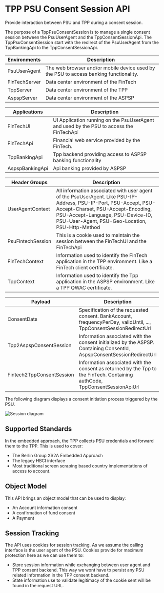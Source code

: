 # TPP PSU Consent Session API

Provide interaction between PSU and TPP during a consent session.

The purpose of a TppPsuConsentSession is to manage a single consent session between the PsuUserAgent and the TppConsentSessionApi. The TppPsuConsentSession start with the redirect of the PsuUserAgent from the TppBankingApi to the TppConsentSessionApi.

| Environments | Description  |
|---|---|
| PsuUserAgent | The web browser and/or mobile device used by the PSU to access banking functionality.  |
| FinTechServer | Data center environment of the FinTech |
| TppServer | Data center environment of the TPP |
| AspspServer | Data center environment of the ASPSP |

| Applications | Description  |
|---|---|
| FinTechUI | UI Application running on the PsuUserAgent and used by the PSU to access the FinTechApi |
| FinTechApi | Financial web service provided by the FinTech. |
| TppBankingApi | Tpp backend providing access to ASPSP banking functionality|
| AspspBankingApi | Api banking provided by ASPSP  |

| Header Groups | Description  |
|---|---|
| UserAgentContext | All information associated with user agent of the PsuUserAgent. Like PSU-IP-Address, PSU-IP-Port, PSU-Accept, PSU-Accept-Charset, PSU-Accept-Encoding, PSU-Accept-Language, PSU-Device-ID, PSU-User-Agent, PSU-Geo-Location, PSU-Http-Method |
| PsuFintechSession | This is a cookie used to maintain the session between the FinTechUI and the FinTechApi |
| FinTechContext | Information used to identify the FinTech application in the TPP environment. Like a FinTech client certificate. |
| TppContext | Information used to identify the Tpp application in the ASPSP environment. Like a TPP QWAC certificate. |

| Payload | Description  |
|---|---|
| ConsentData | Specification of the requested consent. BankAccount, frequencyPerDay, validUntil, ..., TppConsentSessionRedirectUrl |
| Tpp2AspspConsentSession | Information associated with the consent initialized by the ASPSP. Containing ConsentId, AspspConsentSessionRedirectUrl |
| Fintech2TppConsentSession | Information associated with the consent as returned by the Tpp to the FinTech. Containing authCode, TppConsentSessionApiUrl |


The following diagram displays a consent initiation process triggered by the PSU.

![Session diagram](http://www.plantuml.com/plantuml/proxy?src=https://raw.githubusercontent.com/adorsys/open-banking-gateway/master/docs/architecture/diagrams/consentSession/PsuInitConsent.puml&fmt=svg&vvv=1&sanitize=true)  

## Supported Standards

In the embedded approach, the TPP collects PSU credentials and forward them to the TPP. This is used to cover:
- The Berlin Group XS2A Embedded Approach
- The legacy HBCI interface
- Most traditional screen scraping based country implementations of access to account.

## Object Model

This API brings an object model that can be used to display:
- An Account information consent
- A confirmation of fund consent
- A Payment

## Session Tracking

The API uses cookies for session tracking. As we assume the calling interface is the user agent of the PSU. Cookies provide for maximum protection here as we can use them to:
- Store session information while exchanging between user agent and TPP consent backend. This way we wont have to persist any PSU related information in the TPP consent backend.
- State information use to validate legitimacy of the cookie sent will be found in the request URL. 

## 


